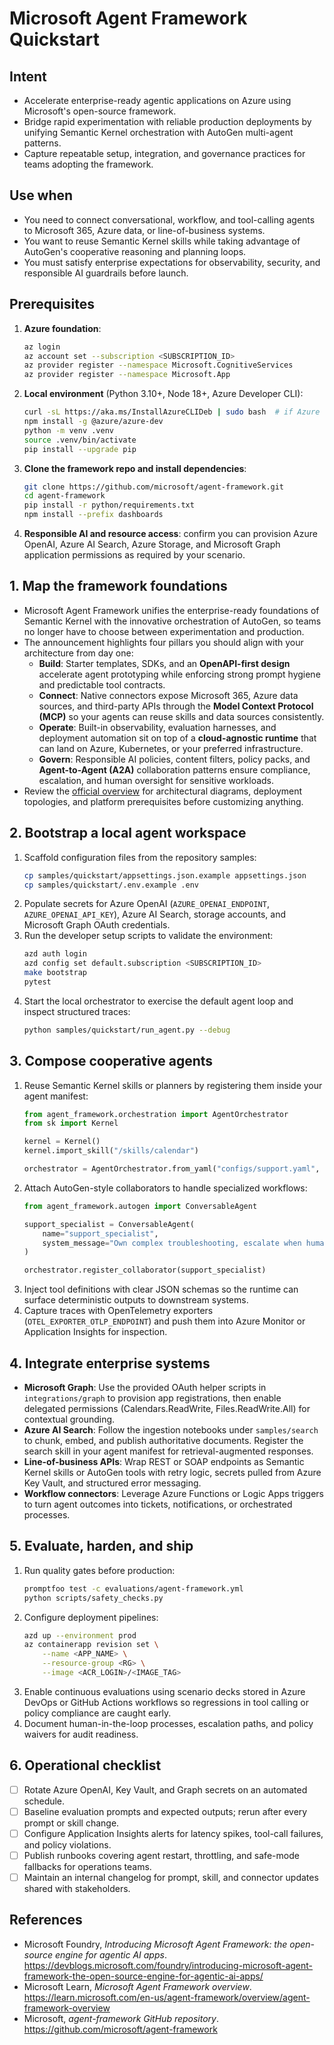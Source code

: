 # Microsoft Agent Framework Quickstart

## Intent
- Accelerate enterprise-ready agentic applications on Azure using Microsoft's open-source framework.
- Bridge rapid experimentation with reliable production deployments by unifying Semantic Kernel orchestration with AutoGen multi-agent patterns.
- Capture repeatable setup, integration, and governance practices for teams adopting the framework.

## Use when
- You need to connect conversational, workflow, and tool-calling agents to Microsoft 365, Azure data, or line-of-business systems.
- You want to reuse Semantic Kernel skills while taking advantage of AutoGen's cooperative reasoning and planning loops.
- You must satisfy enterprise expectations for observability, security, and responsible AI guardrails before launch.

## Prerequisites
1. **Azure foundation**:
   ```bash
   az login
   az account set --subscription <SUBSCRIPTION_ID>
   az provider register --namespace Microsoft.CognitiveServices
   az provider register --namespace Microsoft.App
   ```
2. **Local environment** (Python 3.10+, Node 18+, Azure Developer CLI):
   ```bash
   curl -sL https://aka.ms/InstallAzureCLIDeb | sudo bash  # if Azure CLI missing
   npm install -g @azure/azure-dev
   python -m venv .venv
   source .venv/bin/activate
   pip install --upgrade pip
   ```
3. **Clone the framework repo and install dependencies**:
   ```bash
   git clone https://github.com/microsoft/agent-framework.git
   cd agent-framework
   pip install -r python/requirements.txt
   npm install --prefix dashboards
   ```
4. **Responsible AI and resource access**: confirm you can provision Azure OpenAI, Azure AI Search, Azure Storage, and Microsoft Graph application permissions as required by your scenario.

## 1. Map the framework foundations
- Microsoft Agent Framework unifies the enterprise-ready foundations of Semantic Kernel with the innovative orchestration of AutoGen, so teams no longer have to choose between experimentation and production.
- The announcement highlights four pillars you should align with your architecture from day one:
  - **Build**: Starter templates, SDKs, and an **OpenAPI-first design** accelerate agent prototyping while enforcing strong prompt hygiene and predictable tool contracts.
  - **Connect**: Native connectors expose Microsoft 365, Azure data sources, and third-party APIs through the **Model Context Protocol (MCP)** so your agents can reuse skills and data sources consistently.
  - **Operate**: Built-in observability, evaluation harnesses, and deployment automation sit on top of a **cloud-agnostic runtime** that can land on Azure, Kubernetes, or your preferred infrastructure.
  - **Govern**: Responsible AI policies, content filters, policy packs, and **Agent-to-Agent (A2A)** collaboration patterns ensure compliance, escalation, and human oversight for sensitive workloads.
- Review the [official overview](https://learn.microsoft.com/en-us/agent-framework/overview/agent-framework-overview) for architectural diagrams, deployment topologies, and platform prerequisites before customizing anything.

## 2. Bootstrap a local agent workspace
1. Scaffold configuration files from the repository samples:
   ```bash
   cp samples/quickstart/appsettings.json.example appsettings.json
   cp samples/quickstart/.env.example .env
   ```
2. Populate secrets for Azure OpenAI (`AZURE_OPENAI_ENDPOINT`, `AZURE_OPENAI_API_KEY`), Azure AI Search, storage accounts, and Microsoft Graph OAuth credentials.
3. Run the developer setup scripts to validate the environment:
   ```bash
   azd auth login
   azd config set default.subscription <SUBSCRIPTION_ID>
   make bootstrap
   pytest
   ```
4. Start the local orchestrator to exercise the default agent loop and inspect structured traces:
   ```bash
   python samples/quickstart/run_agent.py --debug
   ```

## 3. Compose cooperative agents
1. Reuse Semantic Kernel skills or planners by registering them inside your agent manifest:
   ```python
   from agent_framework.orchestration import AgentOrchestrator
   from sk import Kernel

   kernel = Kernel()
   kernel.import_skill("/skills/calendar")

   orchestrator = AgentOrchestrator.from_yaml("configs/support.yaml", kernel=kernel)
   ```
2. Attach AutoGen-style collaborators to handle specialized workflows:
   ```python
   from agent_framework.autogen import ConversableAgent

   support_specialist = ConversableAgent(
       name="support_specialist",
       system_message="Own complex troubleshooting, escalate when human review required.",
   )

   orchestrator.register_collaborator(support_specialist)
   ```
3. Inject tool definitions with clear JSON schemas so the runtime can surface deterministic outputs to downstream systems.
4. Capture traces with OpenTelemetry exporters (`OTEL_EXPORTER_OTLP_ENDPOINT`) and push them into Azure Monitor or Application Insights for inspection.

## 4. Integrate enterprise systems
- **Microsoft Graph**: Use the provided OAuth helper scripts in `integrations/graph` to provision app registrations, then enable delegated permissions (Calendars.ReadWrite, Files.ReadWrite.All) for contextual grounding.
- **Azure AI Search**: Follow the ingestion notebooks under `samples/search` to chunk, embed, and publish authoritative documents. Register the search skill in your agent manifest for retrieval-augmented responses.
- **Line-of-business APIs**: Wrap REST or SOAP endpoints as Semantic Kernel skills or AutoGen tools with retry logic, secrets pulled from Azure Key Vault, and structured error messaging.
- **Workflow connectors**: Leverage Azure Functions or Logic Apps triggers to turn agent outcomes into tickets, notifications, or orchestrated processes.

## 5. Evaluate, harden, and ship
1. Run quality gates before production:
   ```bash
   promptfoo test -c evaluations/agent-framework.yml
   python scripts/safety_checks.py
   ```
2. Configure deployment pipelines:
   ```bash
   azd up --environment prod
   az containerapp revision set \
       --name <APP_NAME> \
       --resource-group <RG> \
       --image <ACR_LOGIN>/<IMAGE_TAG>
   ```
3. Enable continuous evaluations using scenario decks stored in Azure DevOps or GitHub Actions workflows so regressions in tool calling or policy compliance are caught early.
4. Document human-in-the-loop processes, escalation paths, and policy waivers for audit readiness.

## 6. Operational checklist
- [ ] Rotate Azure OpenAI, Key Vault, and Graph secrets on an automated schedule.
- [ ] Baseline evaluation prompts and expected outputs; rerun after every prompt or skill change.
- [ ] Configure Application Insights alerts for latency spikes, tool-call failures, and policy violations.
- [ ] Publish runbooks covering agent restart, throttling, and safe-mode fallbacks for operations teams.
- [ ] Maintain an internal changelog for prompt, skill, and connector updates shared with stakeholders.

## References
- Microsoft Foundry, *Introducing Microsoft Agent Framework: the open-source engine for agentic AI apps*. https://devblogs.microsoft.com/foundry/introducing-microsoft-agent-framework-the-open-source-engine-for-agentic-ai-apps/
- Microsoft Learn, *Microsoft Agent Framework overview*. https://learn.microsoft.com/en-us/agent-framework/overview/agent-framework-overview
- Microsoft, *agent-framework GitHub repository*. https://github.com/microsoft/agent-framework
